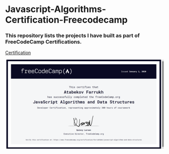 # Javascript-Algorithms-Certification-Freecodecamp

### This repository lists the projects I have built as part of FreeCodeCamp Certifications.

[Certification](https://www.freecodecamp.org/certification/farrukhbek/javascript-algorithms-and-data-structures)

![photo](https://github.com/augini/javascript-algorithms-certification-freecodecamp/blob/master/certification.png)
